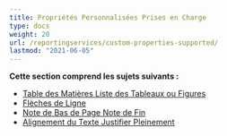 ```yaml
---
title: Propriétés Personnalisées Prises en Charge
type: docs
weight: 20
url: /reportingservices/custom-properties-supported/
lastmod: "2021-06-05"
---
```


**Cette section comprend les sujets suivants :**

- [Table des Matières Liste des Tableaux ou Figures](/pdf/reportingservices/table-of-contents-list-of-tables-or-figures/)
- [Flèches de Ligne](/pdf/reportingservices/line-arrows/)
- [Note de Bas de Page Note de Fin](/pdf/reportingservices/footnote-endnote/)
- [Alignement du Texte Justifier Pleinement](/pdf/reportingservices/justify-fulljustify-text-alignment/)
